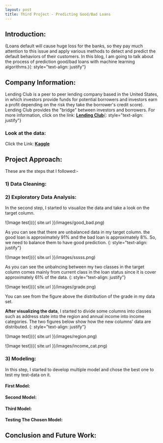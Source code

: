 ```yaml
---
layout: post
title: Third Project - Predicting Good/Bad Loans
---
```

## Introduction: 
(Loans default will cause huge loss for the banks, so they pay much attention to this issue and apply various methods to detect and predict the default behaviors of their customers. In this blog, I am going to talk about the process of prediction good/bad loans with machine learning algorithms.){: style="text-align: justify"}


## Company Information:
Lending Club is a peer to peer lending company based in the United States, in which investors provide funds for potential borrowers and investors earn a profit depending on the risk they take the borrower's credit score). Lending Club provides the "bridge" between investors and borrowers. For more information, click on the link: [**Lending Club**](https://www.lendingclub.com/company/about-us){: style="text-align: justify"}

### Look at the data:
Click the Link: [**Kaggle**](https://www.kaggle.com/wendykan/lending-club-loan-data)


## Project Approach:

These are the steps that I followed:-

### 1) Data Cleaning:



### 2) Exploratory Data Analysis:

In the second step, I started to visualize the data and take a look on the target column. 

![Image test]({{ site.url }}/images/good_bad.png)

As you can see that there are unbalanced data in my target column. the good loan is approximately 91% and the bad loan is approximately 8%. So, we need to balance them to have good prediction. {: style="text-align: justify"}

![Image test]({{ site.url }}/images/sssss.png)

As you can see the unbalncing between my two classes in the target column comes mainly from current class in the loan status since it is cover approximately 61% of the data. {: style="text-align: justify"}

![Image test]({{ site.url }}/images/grade.png)

You can see from the figure above the distribution of the grade in my data set.


**After visualizing the data**, I started to divide some columns into classes such as address state into the region and annual income into income categories. The two figures below show how the new columns' data are distributed. {: style="text-align: justify"}

![Image test]({{ site.url }}/images/region.png)

![Image test]({{ site.url }}/images/income_cat.png)


### 3) Modeling:

In this step, I started to develop multiple model and chose the best one to test my test-data on it. 



#### First Model:


#### Second Model:

#### Third Model:

#### Testing The Chosen Model:


## Conclusion and Future Work:






